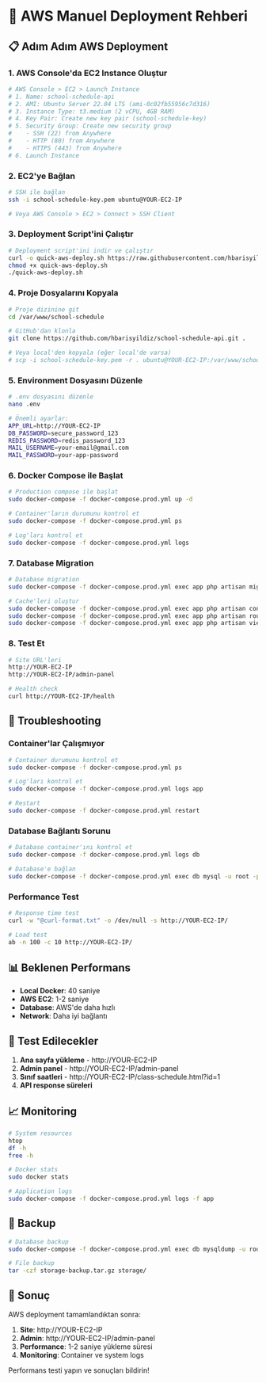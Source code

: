 # 🚀 AWS Manuel Deployment Rehberi

## 📋 Adım Adım AWS Deployment

### 1. AWS Console'da EC2 Instance Oluştur

```bash
# AWS Console > EC2 > Launch Instance
# 1. Name: school-schedule-api
# 2. AMI: Ubuntu Server 22.04 LTS (ami-0c02fb55956c7d316)
# 3. Instance Type: t3.medium (2 vCPU, 4GB RAM)
# 4. Key Pair: Create new key pair (school-schedule-key)
# 5. Security Group: Create new security group
#    - SSH (22) from Anywhere
#    - HTTP (80) from Anywhere  
#    - HTTPS (443) from Anywhere
# 6. Launch Instance
```

### 2. EC2'ye Bağlan

```bash
# SSH ile bağlan
ssh -i school-schedule-key.pem ubuntu@YOUR-EC2-IP

# Veya AWS Console > EC2 > Connect > SSH Client
```

### 3. Deployment Script'ini Çalıştır

```bash
# Deployment script'ini indir ve çalıştır
curl -o quick-aws-deploy.sh https://raw.githubusercontent.com/hbarisyildiz/school-schedule-api/master/quick-aws-deploy.sh
chmod +x quick-aws-deploy.sh
./quick-aws-deploy.sh
```

### 4. Proje Dosyalarını Kopyala

```bash
# Proje dizinine git
cd /var/www/school-schedule

# GitHub'dan klonla
git clone https://github.com/hbarisyildiz/school-schedule-api.git .

# Veya local'den kopyala (eğer local'de varsa)
# scp -i school-schedule-key.pem -r . ubuntu@YOUR-EC2-IP:/var/www/school-schedule/
```

### 5. Environment Dosyasını Düzenle

```bash
# .env dosyasını düzenle
nano .env

# Önemli ayarlar:
APP_URL=http://YOUR-EC2-IP
DB_PASSWORD=secure_password_123
REDIS_PASSWORD=redis_password_123
MAIL_USERNAME=your-email@gmail.com
MAIL_PASSWORD=your-app-password
```

### 6. Docker Compose ile Başlat

```bash
# Production compose ile başlat
sudo docker-compose -f docker-compose.prod.yml up -d

# Container'ların durumunu kontrol et
sudo docker-compose -f docker-compose.prod.yml ps

# Log'ları kontrol et
sudo docker-compose -f docker-compose.prod.yml logs
```

### 7. Database Migration

```bash
# Database migration
sudo docker-compose -f docker-compose.prod.yml exec app php artisan migrate --seed

# Cache'leri oluştur
sudo docker-compose -f docker-compose.prod.yml exec app php artisan config:cache
sudo docker-compose -f docker-compose.prod.yml exec app php artisan route:cache
sudo docker-compose -f docker-compose.prod.yml exec app php artisan view:cache
```

### 8. Test Et

```bash
# Site URL'leri
http://YOUR-EC2-IP
http://YOUR-EC2-IP/admin-panel

# Health check
curl http://YOUR-EC2-IP/health
```

## 🔧 Troubleshooting

### Container'lar Çalışmıyor

```bash
# Container durumunu kontrol et
sudo docker-compose -f docker-compose.prod.yml ps

# Log'ları kontrol et
sudo docker-compose -f docker-compose.prod.yml logs app

# Restart
sudo docker-compose -f docker-compose.prod.yml restart
```

### Database Bağlantı Sorunu

```bash
# Database container'ını kontrol et
sudo docker-compose -f docker-compose.prod.yml logs db

# Database'e bağlan
sudo docker-compose -f docker-compose.prod.yml exec db mysql -u root -p
```

### Performance Test

```bash
# Response time test
curl -w "@curl-format.txt" -o /dev/null -s http://YOUR-EC2-IP/

# Load test
ab -n 100 -c 10 http://YOUR-EC2-IP/
```

## 📊 Beklenen Performans

- **Local Docker**: 40 saniye
- **AWS EC2**: 1-2 saniye
- **Database**: AWS'de daha hızlı
- **Network**: Daha iyi bağlantı

## 🎯 Test Edilecekler

1. **Ana sayfa yükleme** - http://YOUR-EC2-IP
2. **Admin panel** - http://YOUR-EC2-IP/admin-panel
3. **Sınıf saatleri** - http://YOUR-EC2-IP/class-schedule.html?id=1
4. **API response süreleri**

## 📈 Monitoring

```bash
# System resources
htop
df -h
free -h

# Docker stats
sudo docker stats

# Application logs
sudo docker-compose -f docker-compose.prod.yml logs -f app
```

## 🔄 Backup

```bash
# Database backup
sudo docker-compose -f docker-compose.prod.yml exec db mysqldump -u root -p school_schedule > backup.sql

# File backup
tar -czf storage-backup.tar.gz storage/
```

## 🎉 Sonuç

AWS deployment tamamlandıktan sonra:

1. **Site**: http://YOUR-EC2-IP
2. **Admin**: http://YOUR-EC2-IP/admin-panel
3. **Performance**: 1-2 saniye yükleme süresi
4. **Monitoring**: Container ve system logs

Performans testi yapın ve sonuçları bildirin!
